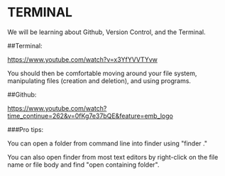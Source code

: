 # TERMINAL

We will be learning about Github, Version Control, and the Terminal.

##Terminal:

https://www.youtube.com/watch?v=x3YfYVVTYvw

You should then be comfortable moving around your file system, manipulating files (creation and deletion), and using programs. 

##Github:

https://www.youtube.com/watch?time_continue=262&v=0fKg7e37bQE&feature=emb_logo


###Pro tips:

You can open a folder from command line into finder using "finder ."

You can also open finder from most text editors by right-click on the file name or file body and find "open containing folder".